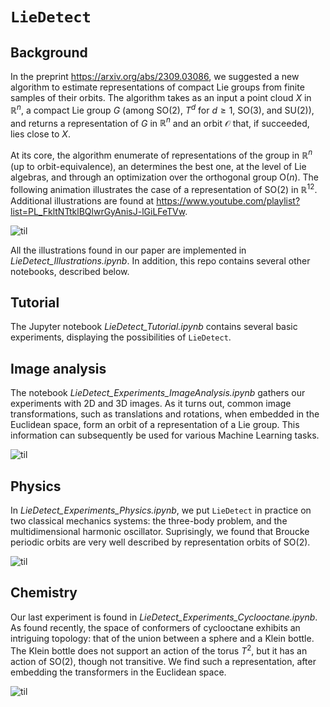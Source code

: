 # $\texttt{LieDetect}$

## Background

In the preprint https://arxiv.org/abs/2309.03086, we suggested a new algorithm to estimate representations of compact Lie groups from finite samples of their orbits. The algorithm takes as an input a point cloud $X$ in $\mathbb{R}^n$, a compact Lie group 
$G$ (among $\mathrm{SO}(2)$, $T^d$ for $d\geq 1$, $\mathrm{SO}(3)$, and $\mathrm{SU}(2)$), and returns a representation of $G$ in $\mathbb{R}^n$ and an orbit $\mathcal{O}$ that, if succeeded, lies close to $X$.

At its core, the algorithm enumerate of representations of the group in $\mathbb{R}^n$ (up to orbit-equivalence), an determines the best one, at the level of Lie algebras, and through an optimization over the orthogonal group $\mathrm{O}(n)$. The following animation illustrates the case of a representation of $\mathrm{SO}(2)$ in $\mathbb{R}^{12}$. Additional illustrations are found at https://www.youtube.com/playlist?list=PL_FkltNTtklBQlwrGyAnisJ-lGiLFeTVw.

![til](./Animations/optimization_circle.gif)

All the illustrations found in our paper are implemented in *LieDetect_Illustrations.ipynb*. In addition, this repo contains several other notebooks, described below.

## Tutorial

The Jupyter notebook *LieDetect_Tutorial.ipynb* contains several basic experiments, displaying the possibilities of $\texttt{LieDetect}$.

## Image analysis

The notebook *LieDetect_Experiments_ImageAnalysis.ipynb* gathers our experiments with 2D and 3D images. As it turns out, common image transformations, such as translations and rotations, when embedded in the Euclidean space, form an orbit of a representation of a Lie group. This information can subsequently be used for various Machine Learning tasks.

![til](./Animations/gorillas_circle.gif)

## Physics

In *LieDetect_Experiments_Physics.ipynb*, we put $\texttt{LieDetect}$ in practice on two classical mechanics systems: the three-body problem, and the multidimensional harmonic oscillator. Suprisingly, we found that Broucke periodic orbits are very well described by representation orbits of $\mathrm{SO}(2)$.

![til](./Animations/Broucke_Orbit_A2.gif)

## Chemistry

Our last experiment is found in *LieDetect_Experiments_Cyclooctane.ipynb*. As found recently, the space of conformers of cyclooctane exhibits an intriguing topology: that of the union between a sphere and a Klein bottle. The Klein bottle does not support an action of the torus $T^2$, but it has an action of $\mathrm{SO}(2)$, though not transitive. We find such a representation, after embedding the transformers in the Euclidean space.

![til](./Animations/cyclooctane_circle.gif)